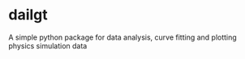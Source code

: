 # dailgt
A simple python package for data analysis, curve fitting and plotting physics simulation data
